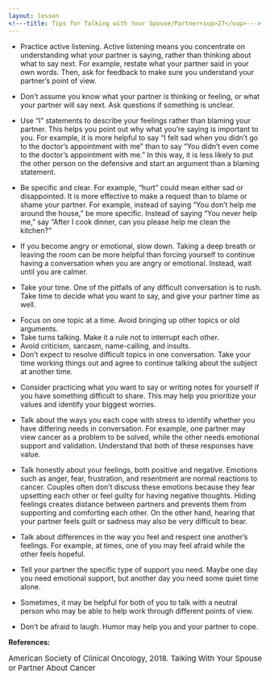 ```yaml
---
layout: lesson
<!---title: Tips for Talking with Your Spouse/Partner<sup>27</sup>--->
---
```


* Practice active listening. Active listening means you concentrate on understanding what your partner is saying, rather than thinking about what to say next. For example, restate what your partner said in your own words. Then, ask for feedback to make sure you understand your partner’s point of view.

* Don’t assume you know what your partner is thinking or feeling, or what your partner will say next. Ask questions if something is unclear. 

* Use “I” statements to describe your feelings rather than blaming your partner. This helps you point out why what you’re saying is important to you. For example, it is more helpful to say “I felt sad when you didn’t go to the doctor’s appointment with me” than to say “You didn’t even come to the doctor’s appointment with me.” In this way, it is less likely to put the other person on the defensive and start an argument than a blaming statement.

* Be specific and clear. For example, “hurt” could mean either sad or disappointed. It is more effective to make a request than to blame or shame your partner. For example, instead of saying “You don’t help me around the house,” be more specific. Instead of saying “You never help me,” say “After I cook dinner, can you please help me clean the kitchen?” 

* If you become angry or emotional, slow down. Taking a deep breath or leaving the room can be more helpful than forcing yourself to continue having a conversation when you are angry or emotional. Instead, wait until you are calmer.

* Take your time. One of the pitfalls of any difficult conversation is to rush. Take time to decide what you want to say, and give your partner time as well.

- Focus on one topic at a time. Avoid bringing up other topics or old arguments.
- Take turns talking. Make it a rule not to interrupt each other.
- Avoid criticism, sarcasm, name-calling, and insults.
- Don’t expect to resolve difficult topics in one conversation. Take your time working things out and agree to continue talking about the subject at another time.

* Consider practicing what you want to say or writing notes for yourself if you have something difficult to share. This may help you prioritize your values and identify your biggest worries.

* Talk about the ways you each cope with stress to identify whether you have differing needs in conversation. For example, one partner may view cancer as a problem to be solved, while the other needs emotional support and validation. Understand that both of these responses have value.

* Talk honestly about your feelings, both positive and negative. Emotions such as anger, fear, frustration, and resentment are normal reactions to cancer. Couples often don’t discuss these emotions because they fear upsetting each other or feel guilty for having negative thoughts. Hiding feelings creates distance between partners and prevents them from supporting and comforting each other. On the other hand, hearing that your partner feels guilt or sadness may also be very difficult to bear.

* Talk about differences in the way you feel and respect one another’s feelings. For example, at times, one of you may feel afraid while the other feels hopeful. 

* Tell your partner the specific type of support you need. Maybe one day you need emotional support, but another day you need some quiet time alone.

* Sometimes, it may be helpful for both of you to talk with a neutral person who may be able to help work through different points of view.

- Don’t be afraid to laugh. Humor may help you and your partner to cope.

**References:**

<span style="font-size:15px;">American Society of Clinical Oncology, 2018. Talking With Your Spouse or Partner About Cancer</span>
